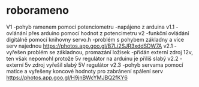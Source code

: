 # roborameno

V1
  -pohyb ramenem pomocí potenciometru
  -napájeno z arduina
v1.1
  -ovlánání přes arduino pomocí hodnot z potencimetru
v2
  -funkční ovládání digitálně pomocí knihovny servo.h
  -problém s pohybem základny a více serv najednou
  https://photos.app.goo.gl/B7Li2SJR3xddSDW7A
v2.1
  -vyřešen problém se základnou, promazání ložisek
  -přidán externí zdroj 12v, ten však nepomohl protože 5v regulátor na arduinu je příliš slabý
v2.2
  -externí 5v zdroj vyřešil slabý 5V regulátor
v2.3
  -pohyb servama pomocí matice a vyřešeny koncové hodnoty pro zabránení spálení serv 
  https://photos.app.goo.gl/H9jnBWcYMJBQ2fKY6
